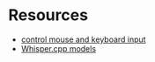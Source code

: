 # Resources

- [control mouse and keyboard input](https://github.com/Enigo-rs/Enigo)
- [Whisper.cpp models](https://huggingface.co/ggerganov/whisper.cpp)
